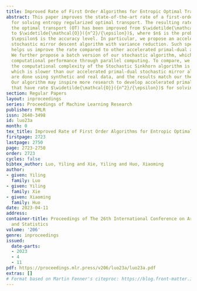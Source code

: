 ```yaml
---
title: Improved Rate of First Order Algorithms for Entropic Optimal Transport
abstract: This paper improves the state-of-the-art rate of a first-order algorithm
  for solving entropy regularized optimal transport. The resulting rate for approximating
  the optimal transport (OT) has been improved from $\widetilde{\mathcal{O}}({n^{2.5}}/{\epsilon})$
  to $\widetilde{\mathcal{O}}({n^2}/{\epsilon})$, where $n$ is the problem size and
  $\epsilon$ is the accuracy level. In particular, we propose an accelerated primal-dual
  stochastic mirror descent algorithm with variance reduction. Such special design
  helps us improve the rate compared to other accelerated primal-dual algorithms.
  We further propose a batch version of our stochastic algorithm, which improves the
  computational performance through parallel computing. To compare, we prove that
  the computational complexity of the Stochastic Sinkhorn algorithm is $\widetilde{\mathcal{O}}({n^2}/{\epsilon^2})$,
  which is slower than our accelerated primal-dual stochastic mirror algorithm. Experiments
  are done using synthetic and real data, and the results match our theoretical rates.
  Our algorithm may inspire more research to develop accelerated primal-dual algorithms
  that have rate $\widetilde{\mathcal{O}}({n^2}/{\epsilon})$ for solving OT.
section: Regular Papers
layout: inproceedings
series: Proceedings of Machine Learning Research
publisher: PMLR
issn: 2640-3498
id: luo23a
month: 0
tex_title: Improved Rate of First Order Algorithms for Entropic Optimal Transport
firstpage: 2723
lastpage: 2750
page: 2723-2750
order: 2723
cycles: false
bibtex_author: Luo, Yiling and Xie, Yiling and Huo, Xiaoming
author:
- given: Yiling
  family: Luo
- given: Yiling
  family: Xie
- given: Xiaoming
  family: Huo
date: 2023-04-11
address:
container-title: Proceedings of The 26th International Conference on Artificial Intelligence
  and Statistics
volume: '206'
genre: inproceedings
issued:
  date-parts:
  - 2023
  - 4
  - 11
pdf: https://proceedings.mlr.press/v206/luo23a/luo23a.pdf
extras: []
# Format based on Martin Fenner's citeproc: https://blog.front-matter.io/posts/citeproc-yaml-for-bibliographies/
---
```

